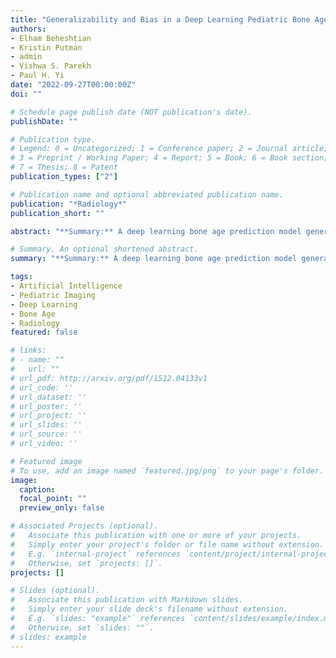 ```yaml
---
title: "Generalizability and Bias in a Deep Learning Pediatric Bone Age Prediction Model using Hand Radiographs."
authors:
- Elham Beheshtian
- Kristin Putman
- admin
- Vishwa S. Parekh
- Paul H. Yi
date: "2022-09-27T00:00:00Z"
doi: ""

# Schedule page publish date (NOT publication's date).
publishDate: ""

# Publication type.
# Legend: 0 = Uncategorized; 1 = Conference paper; 2 = Journal article;
# 3 = Preprint / Working Paper; 4 = Report; 5 = Book; 6 = Book section;
# 7 = Thesis; 8 = Patent
publication_types: ["2"]

# Publication name and optional abbreviated publication name.
publication: "*Radiology*"
publication_short: ""

abstract: "**Summary:** A deep learning bone age prediction model generalized well to an external test set but demonstrated clinically significant sex-, age-, and sexual maturity–based biases.\n **Key Results:** (1) A bone age deep learning model (2017 RSNA Pediatric Bone Age Challenge winner) had similar performance for an internal validation set (1425 radiographs) compared with an external test set (1202 radiographs), with mean absolute differences of 6.8 and 6.9 months of age, respectively (P = .64). (2) The deep learning model resulted in bone age errors in 194 of 1202 radiographs (16%) in the external test set that would change clinical diagnosis (normal, delayed, or advanced for chronologic age) compared with the results of two experienced radiologists."

# Summary. An optional shortened abstract.
summary: "**Summary:** A deep learning bone age prediction model generalized well to an external test set but demonstrated clinically significant sex-, age-, and sexual maturity–based biases."

tags:
- Artificial Intelligence
- Pediatric Imaging
- Deep Learning
- Bone Age
- Radiology
featured: false

# links:
# - name: ""
#   url: ""
# url_pdf: http://arxiv.org/pdf/1512.04133v1
# url_code: ''
# url_dataset: ''
# url_poster: ''
# url_project: ''
# url_slides: ''
# url_source: ''
# url_video: ''

# Featured image
# To use, add an image named `featured.jpg/png` to your page's folder. 
image:
  caption: 
  focal_point: ""
  preview_only: false

# Associated Projects (optional).
#   Associate this publication with one or more of your projects.
#   Simply enter your project's folder or file name without extension.
#   E.g. `internal-project` references `content/project/internal-project/index.md`.
#   Otherwise, set `projects: []`.
projects: []

# Slides (optional).
#   Associate this publication with Markdown slides.
#   Simply enter your slide deck's filename without extension.
#   E.g. `slides: "example"` references `content/slides/example/index.md`.
#   Otherwise, set `slides: ""`.
# slides: example
---
```

